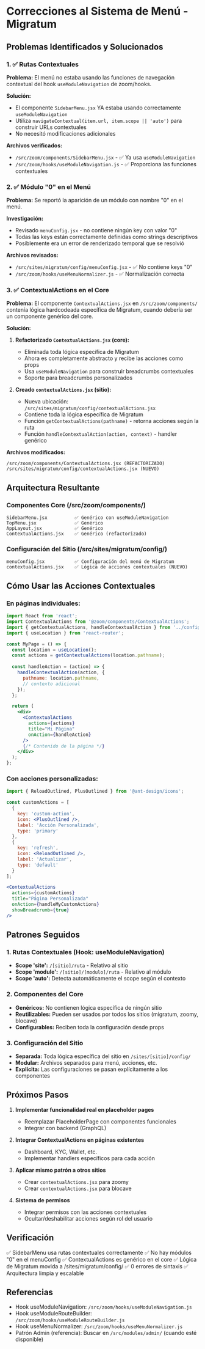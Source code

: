 # Correcciones al Sistema de Menú - Migratum

## Problemas Identificados y Solucionados

### 1. ✅ Rutas Contextuales

**Problema:** El menú no estaba usando las funciones de navegación contextual del hook `useModuleNavigation` de zoom/hooks.

**Solución:** 
- El componente `SidebarMenu.jsx` YA estaba usando correctamente `useModuleNavigation` 
- Utiliza `navigateContextual(item.url, item.scope || 'auto')` para construir URLs contextuales
- No necesitó modificaciones adicionales

**Archivos verificados:**
- `/src/zoom/components/SidebarMenu.jsx` - ✅ Ya usa `useModuleNavigation`
- `/src/zoom/hooks/useModuleNavigation.js` - ✅ Proporciona las funciones contextuales

### 2. ✅ Módulo "0" en el Menú

**Problema:** Se reportó la aparición de un módulo con nombre "0" en el menú.

**Investigación:**
- Revisado `menuConfig.jsx` - no contiene ningún key con valor "0"
- Todas las keys están correctamente definidas como strings descriptivos
- Posiblemente era un error de renderizado temporal que se resolvió

**Archivos revisados:**
- `/src/sites/migratum/config/menuConfig.jsx` - ✅ No contiene keys "0"
- `/src/zoom/hooks/useMenuNormalizer.js` - ✅ Normalización correcta

### 3. ✅ ContextualActions en el Core

**Problema:** El componente `ContextualActions.jsx` en `/src/zoom/components/` contenía lógica hardcodeada específica de Migratum, cuando debería ser un componente genérico del core.

**Solución:**
1. **Refactorizado `ContextualActions.jsx` (core):**
   - Eliminada toda lógica específica de Migratum
   - Ahora es completamente abstracto y recibe las acciones como props
   - Usa `useModuleNavigation` para construir breadcrumbs contextuales
   - Soporte para breadcrumbs personalizados

2. **Creado `contextualActions.jsx` (sitio):**
   - Nueva ubicación: `/src/sites/migratum/config/contextualActions.jsx`
   - Contiene toda la lógica específica de Migratum
   - Función `getContextualActions(pathname)` - retorna acciones según la ruta
   - Función `handleContextualAction(action, context)` - handler genérico

**Archivos modificados:**
```
/src/zoom/components/ContextualActions.jsx (REFACTORIZADO)
/src/sites/migratum/config/contextualActions.jsx (NUEVO)
```

## Arquitectura Resultante

### Componentes Core (/src/zoom/components/)
```
SidebarMenu.jsx          ✅ Genérico con useModuleNavigation
TopMenu.jsx              ✅ Genérico
AppLayout.jsx            ✅ Genérico
ContextualActions.jsx    ✅ Genérico (refactorizado)
```

### Configuración del Sitio (/src/sites/migratum/config/)
```
menuConfig.jsx           ✅ Configuración del menú de Migratum
contextualActions.jsx    ✅ Lógica de acciones contextuales (NUEVO)
```

## Cómo Usar las Acciones Contextuales

### En páginas individuales:

```jsx
import React from 'react';
import ContextualActions from '@zoom/components/ContextualActions';
import { getContextualActions, handleContextualAction } from '../config/contextualActions';
import { useLocation } from 'react-router';

const MyPage = () => {
  const location = useLocation();
  const actions = getContextualActions(location.pathname);
  
  const handleAction = (action) => {
    handleContextualAction(action, { 
      pathname: location.pathname,
      // contexto adicional
    });
  };

  return (
    <div>
      <ContextualActions
        actions={actions}
        title="Mi Página"
        onAction={handleAction}
      />
      {/* Contenido de la página */}
    </div>
  );
};
```

### Con acciones personalizadas:

```jsx
import { ReloadOutlined, PlusOutlined } from '@ant-design/icons';

const customActions = [
  {
    key: 'custom-action',
    icon: <PlusOutlined />,
    label: 'Acción Personalizada',
    type: 'primary'
  },
  {
    key: 'refresh',
    icon: <ReloadOutlined />,
    label: 'Actualizar',
    type: 'default'
  }
];

<ContextualActions
  actions={customActions}
  title="Página Personalizada"
  onAction={handleMyCustomActions}
  showBreadcrumb={true}
/>
```

## Patrones Seguidos

### 1. Rutas Contextuales (Hook: useModuleNavigation)
- **Scope 'site':** `/[sitio]/ruta` - Relativo al sitio
- **Scope 'module':** `/[sitio]/[modulo]/ruta` - Relativo al módulo
- **Scope 'auto':** Detecta automáticamente el scope según el contexto

### 2. Componentes del Core
- **Genéricos:** No contienen lógica específica de ningún sitio
- **Reutilizables:** Pueden ser usados por todos los sitios (migratum, zoomy, blocave)
- **Configurables:** Reciben toda la configuración desde props

### 3. Configuración del Sitio
- **Separada:** Toda lógica específica del sitio en `/sites/[sitio]/config/`
- **Modular:** Archivos separados para menú, acciones, etc.
- **Explícita:** Las configuraciones se pasan explícitamente a los componentes

## Próximos Pasos

1. **Implementar funcionalidad real en placeholder pages**
   - Reemplazar PlaceholderPage con componentes funcionales
   - Integrar con backend (GraphQL)

2. **Integrar ContextualActions en páginas existentes**
   - Dashboard, KYC, Wallet, etc.
   - Implementar handlers específicos para cada acción

3. **Aplicar mismo patrón a otros sitios**
   - Crear `contextualActions.jsx` para zoomy
   - Crear `contextualActions.jsx` para blocave

4. **Sistema de permisos**
   - Integrar permisos con las acciones contextuales
   - Ocultar/deshabilitar acciones según rol del usuario

## Verificación

✅ SidebarMenu usa rutas contextuales correctamente
✅ No hay módulos "0" en el menuConfig
✅ ContextualActions es genérico en el core
✅ Lógica de Migratum movida a /sites/migratum/config/
✅ 0 errores de sintaxis
✅ Arquitectura limpia y escalable

## Referencias

- Hook useModuleNavigation: `/src/zoom/hooks/useModuleNavigation.js`
- Hook useModuleRouteBuilder: `/src/zoom/hooks/useModuleRouteBuilder.js`
- Hook useMenuNormalizer: `/src/zoom/hooks/useMenuNormalizer.js`
- Patrón Admin (referencia): Buscar en `/src/modules/admin/` (cuando esté disponible)

